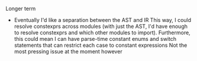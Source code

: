 

Longer term
* Eventually I'd like a separation between the AST and IR
    This way, I could resolve constexprs across modules (with just the
    AST, I'd have enough to resolve constexprs and which other modules to
    import).
    Furthermore, this could mean I can have parse-time constant enums
    and switch statements that can restrict each case to constant expressions
    Not the most pressing issue at the moment however
